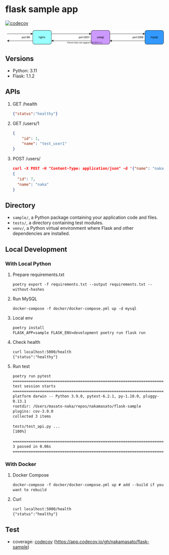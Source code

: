 # flask sample app

[![codecov](https://codecov.io/gh/nakamasato/flask-sample/branch/master/graph/badge.svg?token=07U6WH31WV)](https://codecov.io/gh/nakamasato/flask-sample)

![](diagram.drawio.svg)

## Versions
- Python: 3.11
- Flask: 1.1.2
## APIs

1. GET /health
    ```json
    {"status":"healthy"}
    ```
1. GET /users/1
    ```json
    {
        "id": 1,
        "name": "test_user1"
    }
    ```
1. POST /users/
    ```json
    curl -X POST -H "Content-Type: application/json" -d '{"name": "naka", "email": "naka@example.com"}' localhost:5000/users
    {
      "id": 7,
      "name": "naka"
    }
    ```

## Directory

- `sample/`, a Python package containing your application code and files.
- `tests/`, a directory containing test modules.
- `venv/`, a Python virtual environment where Flask and other dependencies are installed.
## Local Development

### With Local Python

1. Prepare requirements.txt

    ```
    poetry export -f requirements.txt --output requirements.txt --without-hashes
    ```

1. Run MySQL

    ```
    docker-compose -f docker/docker-compose.yml up -d mysql
    ```

1. Local env

    ```
    poetry install
    FLASK_APP=sample FLASK_ENV=development poetry run flask run
    ```

1. Check health

    ```
    curl localhost:5000/health
    {"status":"healthy"}
    ```

1. Run test

    ```
    poetry run pytest
    ========================================================================================== test session starts ==========================================================================================
    platform darwin -- Python 3.9.0, pytest-6.2.1, py-1.10.0, pluggy-0.13.1
    rootdir: /Users/masato-naka/repos/nakamasato/flask-sample
    plugins: cov-3.0.0
    collected 3 items

    tests/test_api.py ...                                                                                                                                                                             [100%]

    =========================================================================================== 3 passed in 0.06s ===========================================================================================
    ```
### With Docker

1. Docker Compose

    ```
    docker-compose -f docker/docker-compose.yml up # add --build if you want to rebuild
    ```

1. Curl

    ```
    curl localhost:5000/health
    {"status":"healthy"}
    ```

## Test

- coverage: [codecov](https://app.codecov.io/) (https://app.codecov.io/gh/nakamasato/flask-sample)
